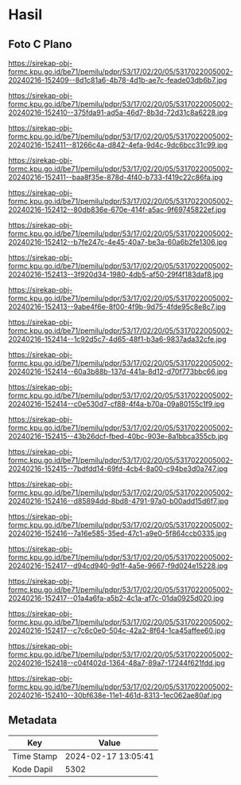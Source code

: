 # Hasil

## Foto C Plano

https://sirekap-obj-formc.kpu.go.id/be71/pemilu/pdpr/53/17/02/20/05/5317022005002-20240216-152409--8d1c81a6-4b78-4d1b-ae7c-feade03db6b7.jpg

https://sirekap-obj-formc.kpu.go.id/be71/pemilu/pdpr/53/17/02/20/05/5317022005002-20240216-152410--375fda91-ad5a-46d7-8b3d-72d31c8a6228.jpg

https://sirekap-obj-formc.kpu.go.id/be71/pemilu/pdpr/53/17/02/20/05/5317022005002-20240216-152411--81266c4a-d842-4efa-9d4c-9dc6bcc31c99.jpg

https://sirekap-obj-formc.kpu.go.id/be71/pemilu/pdpr/53/17/02/20/05/5317022005002-20240216-152411--baa8f35e-878d-4f40-b733-f419c22c86fa.jpg

https://sirekap-obj-formc.kpu.go.id/be71/pemilu/pdpr/53/17/02/20/05/5317022005002-20240216-152412--80db836e-670e-414f-a5ac-9f69745822ef.jpg

https://sirekap-obj-formc.kpu.go.id/be71/pemilu/pdpr/53/17/02/20/05/5317022005002-20240216-152412--b7fe247c-4e45-40a7-be3a-60a6b2fe1306.jpg

https://sirekap-obj-formc.kpu.go.id/be71/pemilu/pdpr/53/17/02/20/05/5317022005002-20240216-152413--3f920d34-1980-4db5-af50-29f4f183daf8.jpg

https://sirekap-obj-formc.kpu.go.id/be71/pemilu/pdpr/53/17/02/20/05/5317022005002-20240216-152413--9abe4f6e-8f00-4f9b-9d75-4fde95c8e8c7.jpg

https://sirekap-obj-formc.kpu.go.id/be71/pemilu/pdpr/53/17/02/20/05/5317022005002-20240216-152414--1c92d5c7-4d65-48f1-b3a6-9837ada32cfe.jpg

https://sirekap-obj-formc.kpu.go.id/be71/pemilu/pdpr/53/17/02/20/05/5317022005002-20240216-152414--60a3b88b-137d-441a-8d12-d70f773bbc66.jpg

https://sirekap-obj-formc.kpu.go.id/be71/pemilu/pdpr/53/17/02/20/05/5317022005002-20240216-152414--c0e530d7-cf88-4f4a-b70a-09a80155c1f9.jpg

https://sirekap-obj-formc.kpu.go.id/be71/pemilu/pdpr/53/17/02/20/05/5317022005002-20240216-152415--43b26dcf-fbed-40bc-903e-8a1bbca355cb.jpg

https://sirekap-obj-formc.kpu.go.id/be71/pemilu/pdpr/53/17/02/20/05/5317022005002-20240216-152415--7bdfdd14-69fd-4cb4-8a00-c94be3d0a747.jpg

https://sirekap-obj-formc.kpu.go.id/be71/pemilu/pdpr/53/17/02/20/05/5317022005002-20240216-152416--d85894dd-8bd8-4791-97a0-b00add15d6f7.jpg

https://sirekap-obj-formc.kpu.go.id/be71/pemilu/pdpr/53/17/02/20/05/5317022005002-20240216-152416--7a16e585-35ed-47c1-a9e0-5f864ccb0335.jpg

https://sirekap-obj-formc.kpu.go.id/be71/pemilu/pdpr/53/17/02/20/05/5317022005002-20240216-152417--d94cd940-9d1f-4a5e-9667-f9d024e15228.jpg

https://sirekap-obj-formc.kpu.go.id/be71/pemilu/pdpr/53/17/02/20/05/5317022005002-20240216-152417--01a4a6fa-a5b2-4c1a-af7c-01da0925d020.jpg

https://sirekap-obj-formc.kpu.go.id/be71/pemilu/pdpr/53/17/02/20/05/5317022005002-20240216-152417--c7c6c0e0-504c-42a2-8f64-1ca45affee60.jpg

https://sirekap-obj-formc.kpu.go.id/be71/pemilu/pdpr/53/17/02/20/05/5317022005002-20240216-152418--c04f402d-1364-48a7-89a7-17244f621fdd.jpg

https://sirekap-obj-formc.kpu.go.id/be71/pemilu/pdpr/53/17/02/20/05/5317022005002-20240216-152410--30bf638e-11e1-461d-8313-1ec062ae80af.jpg


## Metadata

| Key        | Value               |
| ---------- | ------------------- |
| Time Stamp | 2024-02-17 13:05:41 |
| Kode Dapil | 5302                |



